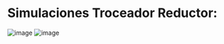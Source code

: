 # Simulaciones Troceador Reductor:
![image](https://github.com/user-attachments/assets/79a7dde1-daa5-4cc7-a192-9fb2c7c1ba1c)
![image](https://github.com/user-attachments/assets/648575aa-1382-4e00-a7ec-eec2119ec5b4)
